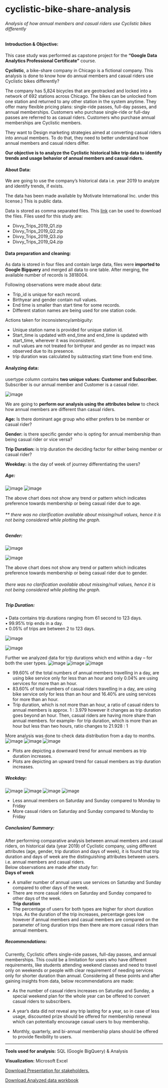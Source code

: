 # cyclistic-bike-share-analysis
###### Analysis of how annual members and casual riders use Cyclistic bikes differently

#### Introduction & Objective:
This case study was performed as capstone project for the <b>“Google Data Analytics Professional Certificate”</b> course. <br>

**Cyclistic**, a bike-share company in Chicago is a fictional company. This analysis is done to know how do annual members and casual riders use Cyclistic bikes differently?

The company has 5,824 bicycles that are geotracked and locked into a network of 692 stations across Chicago. The bikes can be unlocked from one station and returned to any other station in the system anytime. They offer many flexible pricing plans: single-ride passes, full-day passes, and annual memberships. Customers who purchase single-ride or full-day passes are referred to as casual riders. Customers who purchase annual memberships are Cyclistic members.


 They want to Design marketing strategies aimed at converting casual riders into annual members. To do that, they need to better understand how annual members and casual riders differ.
 
 
 **Our objective is to analyze the Cyclistic historical bike trip data to identify trends and usage behavior of annual members and casual riders.**

#### About Data:
We are going to use the company’s historical data i.e. year 2019 to analyze and identify trends, if exists.


The data has been made available by Motivate International Inc. under this license.) This is public data.

Data is stored as comma separated files. This <a href='https://divvy-tripdata.s3.amazonaws.com/index.html'>link</a> can be used to download the files. Files used for this study are:

 - Divvy_Trips_2019_Q1.zip <br>
 - Divvy_Trips_2019_Q2.zip<br>
 - Divvy_Trips_2019_Q3.zip <br>
 - Divvy_Trips_2019_Q4.zip 

#### Data preparation and cleaning:
As data is stored in four files and contain large data, files were <b>imported to Google Bigquery</b> and merged all data to one table. After merging, the available number of records is 3818004.


Following observations were made about data:<br>
-	Trip_id is unique for each record.<br>
-	Birthyear and gender contain null values.<br>
-	End time is smaller than start time for some records.<br>
-	Different station names are being used for one station code.<br>

Actions taken for inconsistency/ambiguity:<br>
-	Unique station name is provided for unique station id.<br>
-	Start_time is updated with end_time and end_time is updated with start_time, wherever it was inconsistent. <br>
-  	null values are not treated for birthyear and gender as no impact was observed due to its presence.<br>
-	trip duration was calculated by subtracting start time from end time.
	
#### Analyzing data:
usertype column contains <b>two unique values: Customer and Subscriber.</b> Subscriber is our annual member and Customer is a casual rider.


![image](https://github.com/anju-pandey/cyclistic-bike-share-analysis/assets/124940549/4cc3c01f-37eb-4e5b-a134-23ae92051b32)


We are going to **perform our analysis using the attributes below** to check how annual members are different than casual riders.

<b>Age:</b> Is there dominant age group who either prefers to be member or casual rider?

<b>Gender:</b> is there specific gender who is opting for annual membership than being casual rider or vice versa?

<b>Trip Duration:</b> is trip duration the deciding factor for either being member or casual rider?

<b>Weekday:</b> is the day of week of journey differentiating the users?

##### Age:
![image](https://github.com/anju-pandey/cyclistic-bike-share-analysis/assets/124940549/559c3fe6-7c81-4d95-b1ea-c5fa89663b0e)
![image](https://github.com/anju-pandey/cyclistic-bike-share-analysis/assets/124940549/794e0560-a38a-4972-8f6f-2e8d055f654d)

The above chart does not show any trend or pattern which indicates preference towards membership or being casual rider due to age.
###### ** there was no clarification available about missing/null values, hence it is not being considered while plotting the graph.

##### Gender:
![image](https://github.com/anju-pandey/cyclistic-bike-share-analysis/assets/124940549/dbf0f2b9-07de-472b-a517-5cfce5e94b4a)

![image](https://github.com/anju-pandey/cyclistic-bike-share-analysis/assets/124940549/19ed5250-16ce-4f59-b186-e276fe14dbac)

The above chart does not show any trend or pattern which indicates preference towards membership or being casual rider due to gender.
###### there was no clarification available about missing/null values, hence it is not being considered while plotting the graph.

##### Trip Duration:
•	Data contains trip durations ranging from 61 second to 123 days.      <br> 
•	99.95% trip ends in a day.<br>
•	0.05% of trips are between 2 to 123 days.

![image](https://github.com/anju-pandey/cyclistic-bike-share-analysis/assets/124940549/1de7ba51-a1fb-4404-8b76-72d47e341a7e)

![image](https://github.com/anju-pandey/cyclistic-bike-share-analysis/assets/124940549/83c035b4-bb47-4863-810e-2aae4b910fc1)


Further we analyzed data for trip durations which end within a day – for both the user types.
![image](https://github.com/anju-pandey/cyclistic-bike-share-analysis/assets/124940549/8070a00d-9ea4-4150-9759-c9e4a624798e)
![image](https://github.com/anju-pandey/cyclistic-bike-share-analysis/assets/124940549/9cbda0d9-cb80-49ac-903e-bfc71acb466d)
![image](https://github.com/anju-pandey/cyclistic-bike-share-analysis/assets/124940549/745f9fb1-88c3-49cd-9e4d-ca7f36e4cddd)

- 99.60% of the total numbers of annual members travelling in a day, are using bike service only for less than an hour and only 0.04% are using services for more than an hour. <br>
- 83.60% of total numbers of casual riders travelling in a day, are using bike service only for less than an hour and 16.40% are using services for more than an hour.<br>
- Trip duration, which is not more than an hour, a ratio of casual riders to annual members is approx. 1 : 3.979 however it changes as trip duration goes beyond an hour. Then, casual riders are having more share than annual members. for example- for trip duration, which is more than an hour but less than two hours, ratio changes to 21.928 : 1 <br>

More analysis was done to check data distribution from a day to months.
![image](https://github.com/anju-pandey/cyclistic-bike-share-analysis/assets/124940549/1e1026f2-9b96-4cd7-869a-63df5d145c90)
![image](https://github.com/anju-pandey/cyclistic-bike-share-analysis/assets/124940549/1d235df1-21b2-4559-8b4f-d68c98516c9a)
![image](https://github.com/anju-pandey/cyclistic-bike-share-analysis/assets/124940549/6cf74775-6e63-4128-b2bf-2c2337caac20)

- Plots are depicting a downward trend for annual members as trip duration increases.<br>
- Plots are depicting an upward trend for casual members as trip duration increases.

##### Weekday:
![image](https://github.com/anju-pandey/cyclistic-bike-share-analysis/assets/124940549/21057ae0-e62d-41dd-91ad-031421510042)
![image](https://github.com/anju-pandey/cyclistic-bike-share-analysis/assets/124940549/d2357b74-df21-4b3d-8be3-0f92d7bbe69d)
![image](https://github.com/anju-pandey/cyclistic-bike-share-analysis/assets/124940549/d5107d69-8936-412f-ad3f-07e1a04aa095)
![image](https://github.com/anju-pandey/cyclistic-bike-share-analysis/assets/124940549/876cd51e-59c3-4e0e-b195-b92800cdba8a)

- Less annual members on Saturday and Sunday compared to Monday to Friday <br>
- More casual riders on Saturday and Sunday compared to Monday to Friday

##### Conclusion/ Summary:
After performing comparative analysis between annual members and casual riders, on historical data (year 2019) of Cyclistic company, using different attributes (age, gender, trip duration and days of week), it is found that trip duration and days of week are the distinguishing attributes between users. i.e. annual members and casual riders. <br>
Below observations are made after study for: <br>
<b>Days of week</b><br>
- A smaller number of annual users use services on Saturday and Sunday compared to other days of the week.<br>
- There are more casual riders on Saturday and Sunday compared to other days of the week.<br>
<b>Trip duration</b><br>     
- The percentage of users for both types are higher for short duration trips. As the duration of the trip increases, percentage goes low however if annual members and casual members are compared on the parameter of long duration trips then there are more casual riders than annual members.

##### Recommendations:
Currently, Cyclistic offers single-ride passes, full-day passes, and annual memberships. This could be a limitation for users who have different requirements, like students attending weekend classes and need to travel only on weekends or people with clear requirement of needing services only for shorter duration than annual. Considering all these points and after gaining insights from data, below recommendations are made:

- As the number of casual riders increases on Saturday and Sunday, a special weekend plan for the whole year can be offered to convert casual riders to subscribers.

- A year’s data did not reveal any trip lasting for a year, so in case of less usage, discounted prize should be offered for membership renewal which can potentially encourage casual users to buy membership. 

- Monthly, quarterly, and bi-annual membership plans should be offered to provide flexibility to users.

----------------------------------------------------------------------------------------------------------------------------
<b>Tools used for analysis:</b> SQL (Google BigQuery) & Analysis

<b>Visualization:</b> Microsoft Excel

<a href='https://docs.google.com/presentation/d/e/2PACX-1vT3N9cvcGDGbgJR5Rqj-4tpSH6CAPbQicG04VS6Ye_0nEAWVL3R_UQ6U2A6iwOwGuKdgO8ICB_dMhz9/pub?start=false&loop=false&delayms=3000'>Download Presentation for stakeholders.</a>


<a href='https://docs.google.com/spreadsheets/d/1hby5QSqIwQYGuWiOMZdF2u1OJ-TbuKk2/edit?usp=sharing&ouid=116714514526983481166&rtpof=true&sd=true'>Download Analyzed data workbook</a>


